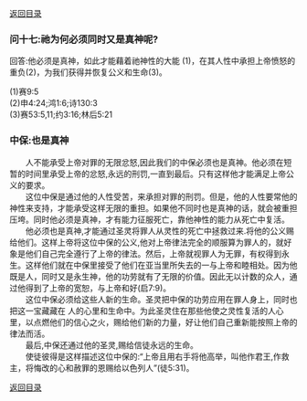[返回目录](000.md)
### **问十七:祂为何必须同时又是真神呢?**
<p>
回答:他必须是真神，如此才能藉着祂神性的大能
(1)，在其人性中承担上帝愤怒的重负(2)，为我们获得并恢复公义和生命(3)。
</p>
(1)赛9:5<br/>
(2)申4:24;鸿1:6;诗130:3<br/>
(3)赛53:5,11;约3:16;林后5:21<br/>

### **中保:也是真神**
<p>
　　人不能承受上帝对罪的无限忿怒,因此我们的中保必须也是真神。他必须在短暂的时间里承受上帝的忿怒,永远的刑罚,一直到最后。只有这样他才能满足上帝公义的要求。<br/>
　　这位中保是通过他的人性受苦，来承担对罪的刑罚。但是，他的人性要常他的神性来支持，才能承受这样无限的重担。如果他不同时也是真神的话，就会被重担压垮。同时他必须是真神，才有能力征服死亡，靠他神性的能力从死亡中复活。<br/>
　　他必须也是真神,才能通过圣灵将罪人从灵性的死亡中拯救过来.将他的公义赐给他们。这样上帝将这位中保的公义,他对上帝律法完全的顺服算为罪人的，就好象是他们自己完全遵行了上帝的律法。然后，上帝就视罪人为无罪，有权得到永生。这样他们就在中保里接受了他们在亚当里所失去的一与上帝和睦相处。因为他既是人，同时又是永生神，他的功劳就有了无限的价值。因此无以计数的众人，通过他得到了上帝的宽恕，与上帝和好(启7:9)。<br/>
　　这位中保必须给这些人新的生命。圣灵把中保的功劳应用在罪人身上，同时也把这一宝藏藏在 人的心里和生命中。为此圣灵住在那些他使之灵性复活的人心里，以点燃他们的信心之火，赐给他们新的力量，好让他们自己重新能按照上帝的律法而活。<br/>
　　最后,中保还通过他的圣灵,赐给信徒永远的生命。<br/>
　　使徒彼得是这样描述这位中保的:“上帝且用右手将他高举，叫他作君王,作救主，将悔改的心和赦罪的恩赐给以色列人”(徒5:31)。
</p>

[返回目录](000.md)